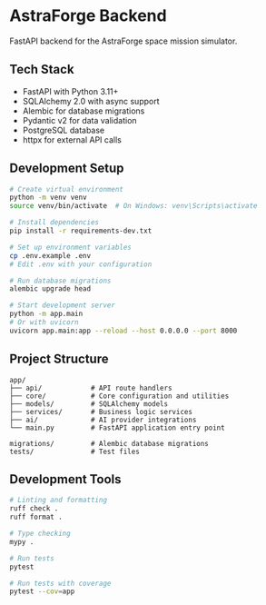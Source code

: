 # AstraForge Backend

FastAPI backend for the AstraForge space mission simulator.

## Tech Stack

- FastAPI with Python 3.11+
- SQLAlchemy 2.0 with async support
- Alembic for database migrations
- Pydantic v2 for data validation
- PostgreSQL database
- httpx for external API calls

## Development Setup

```bash
# Create virtual environment
python -m venv venv
source venv/bin/activate  # On Windows: venv\Scripts\activate

# Install dependencies
pip install -r requirements-dev.txt

# Set up environment variables
cp .env.example .env
# Edit .env with your configuration

# Run database migrations
alembic upgrade head

# Start development server
python -m app.main
# Or with uvicorn
uvicorn app.main:app --reload --host 0.0.0.0 --port 8000
```

## Project Structure

```
app/
├── api/            # API route handlers
├── core/           # Core configuration and utilities
├── models/         # SQLAlchemy models
├── services/       # Business logic services
├── ai/             # AI provider integrations
└── main.py         # FastAPI application entry point

migrations/         # Alembic database migrations
tests/              # Test files
```

## Development Tools

```bash
# Linting and formatting
ruff check .
ruff format .

# Type checking
mypy .

# Run tests
pytest

# Run tests with coverage
pytest --cov=app
```